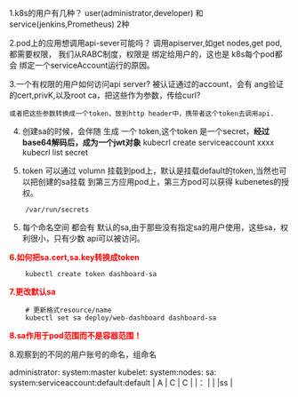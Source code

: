 1.k8s的用户有几种？
    user(administrator,developer) 和service(jenkins,Prometheus) 2种

2.pod上的应用想调用api-sever可能吗？
    调用apiserver,如get nodes,get pod,都需要权限， 我们从RABC制度，权限是
    绑定给用户的，这也是 k8s每个pod都会 绑定一个serviceAccount运行的原因。

3.一个有权限的用户如何访问api server?
    被认证通过的account，会有 ang验证的cert,privK,以及root ca，把这些作为参数，传给curl?

    或者把这些参数转换成一个token，放到http header中，携带者这个token去调用api.

4. 创建sa的时候，会伴随 生成 一个 token,这个token 是一个secret，**经过base64解码后，成为一个jwt对象**
    kubecrl create serviceaccount xxxx
    kubecrl list secret


5. token 可以通过 volumn 挂载到pod上，默认是挂载default的token,当然也可以把创建的sa挂载
到第三方应用pod上，第三方pod可以获得 kubenetes的授权。
```
    /var/run/secrets
```
5. 每个命名空间 都会有 默认的sa,由于那些没有指定sa的用户使用，这些sa，权利很小，只有少数
api可以被访问。


**<font color="red">6.如何把sa.cert,sa.key转换成token</font>**
```
    kubectl create token dashboard-sa
```
**<font color="red">7.更改默认sa</font>**
```
    # 更新格式resource/name
    kubectl set sa deploy/web-dashboard dashboard-sa
```
**<font color="red">8.sa作用于pod范围而不是容器范围！ </font>**

8.观察到的不同的用户账号的命名，组命名

administrator: system:master
kubelet: system:nodes:
sa: system:serviceaccount:default:default
| A | C | C |
|：   |  |
|ss |